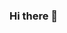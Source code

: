 ### Hi there 👋

<!--
**DevOpsiti/DevopsITI** is a ✨ _special_ ✨ repository because its `README.md` (this file) appears on your GitHub profile.
![kisspng-computer-icons-devops-continuous-integration-agile-infinity-5ac0b1b612dcf0 3559208515225778460773](https://user-images.githubusercontent.com/111522901/185663645-3bd0d53e-9f8d-495e-93ab-923eb8d57f2e.jpg)

Here are some ideas to get you started:

- 🔭 I’m currently working on ...
- 🌱 I’m currently learning ...
- 👯 I’m looking to collaborate on ...
- 🤔 I’m looking for help with ...
- 💬 Ask me about ...
- 📫 How to reach me: ...
- 😄 Pronouns: ...
- ⚡ Fun fact: ...
-->
